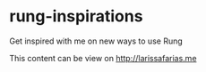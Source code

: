 # rung-inspirations
Get inspired with me on new ways to use Rung

This content can be view on http://larissafarias.me